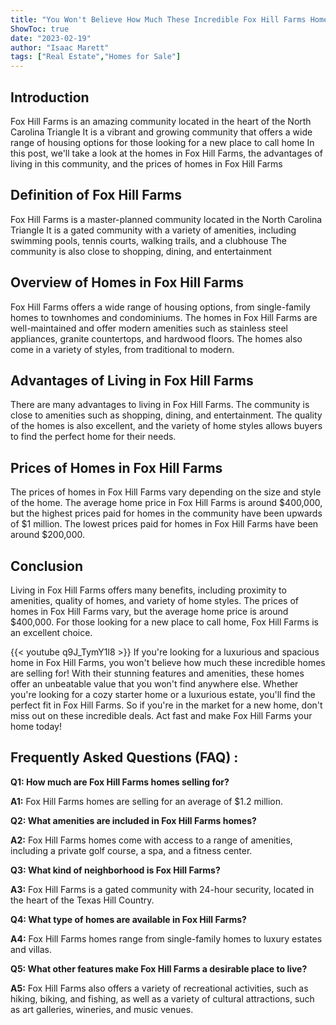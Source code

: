 ```yaml
---
title: "You Won't Believe How Much These Incredible Fox Hill Farms Homes Are Selling For!"
ShowToc: true 
date: "2023-02-19"
author: "Isaac Marett" 
tags: ["Real Estate","Homes for Sale"]
---
```

## Introduction
Fox Hill Farms is an amazing community located in the heart of the North Carolina Triangle It is a vibrant and growing community that offers a wide range of housing options for those looking for a new place to call home In this post, we'll take a look at the homes in Fox Hill Farms, the advantages of living in this community, and the prices of homes in Fox Hill Farms 

## Definition of Fox Hill Farms
Fox Hill Farms is a master-planned community located in the North Carolina Triangle It is a gated community with a variety of amenities, including swimming pools, tennis courts, walking trails, and a clubhouse The community is also close to shopping, dining, and entertainment 

## Overview of Homes in Fox Hill Farms
Fox Hill Farms offers a wide range of housing options, from single-family homes to townhomes and condominiums. The homes in Fox Hill Farms are well-maintained and offer modern amenities such as stainless steel appliances, granite countertops, and hardwood floors. The homes also come in a variety of styles, from traditional to modern. 

## Advantages of Living in Fox Hill Farms
There are many advantages to living in Fox Hill Farms. The community is close to amenities such as shopping, dining, and entertainment. The quality of the homes is also excellent, and the variety of home styles allows buyers to find the perfect home for their needs. 

## Prices of Homes in Fox Hill Farms
The prices of homes in Fox Hill Farms vary depending on the size and style of the home. The average home price in Fox Hill Farms is around $400,000, but the highest prices paid for homes in the community have been upwards of $1 million. The lowest prices paid for homes in Fox Hill Farms have been around $200,000. 

## Conclusion
Living in Fox Hill Farms offers many benefits, including proximity to amenities, quality of homes, and variety of home styles. The prices of homes in Fox Hill Farms vary, but the average home price is around $400,000. For those looking for a new place to call home, Fox Hill Farms is an excellent choice.

{{< youtube q9J_TymY1l8 >}} 
If you're looking for a luxurious and spacious home in Fox Hill Farms, you won't believe how much these incredible homes are selling for! With their stunning features and amenities, these homes offer an unbeatable value that you won't find anywhere else. Whether you're looking for a cozy starter home or a luxurious estate, you'll find the perfect fit in Fox Hill Farms. So if you're in the market for a new home, don't miss out on these incredible deals. Act fast and make Fox Hill Farms your home today!

## Frequently Asked Questions (FAQ) :
**Q1: How much are Fox Hill Farms homes selling for?**

**A1:** Fox Hill Farms homes are selling for an average of $1.2 million.

**Q2: What amenities are included in Fox Hill Farms homes?**

**A2:** Fox Hill Farms homes come with access to a range of amenities, including a private golf course, a spa, and a fitness center.

**Q3: What kind of neighborhood is Fox Hill Farms?**

**A3:** Fox Hill Farms is a gated community with 24-hour security, located in the heart of the Texas Hill Country.

**Q4: What type of homes are available in Fox Hill Farms?**

**A4:** Fox Hill Farms homes range from single-family homes to luxury estates and villas.

**Q5: What other features make Fox Hill Farms a desirable place to live?**

**A5:** Fox Hill Farms also offers a variety of recreational activities, such as hiking, biking, and fishing, as well as a variety of cultural attractions, such as art galleries, wineries, and music venues.



